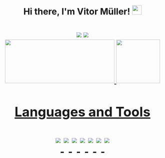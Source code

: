 <!-- Apresentação-->
<h1 align = "center">Hi there, I'm Vitor Müller! <img src="https://user-images.githubusercontent.com/85710199/169408656-5873ce35-802d-4dc9-8e30-5f18643ebfca.gif" width="30px" height="30px">
<h1>
 
<!--Contato-->
<div align = "center"> 
  <a href = "mailto:vitor.muller310@gmail.com"><img src="https://img.shields.io/badge/Gmail-D14836?style=for-the-badge&logo=gmail&logoColor=white" target="_blank"></a>
  <a href="https://www.linkedin.com/in/vitor-muller" target="_blank" rel = "external"><img src="https://img.shields.io/badge/-LinkedIn-%230077B5?style=for-the-badge&logo=linkedin&logoColor=white"></a>
</div>
 
 <!--Estatísticas-->
<div align = "center">  
  <a href="https://github.com/vitox013">
  <img height="140em" width="350em" src="https://github-readme-stats-git-masterrstaa-rickstaa.vercel.app/api?username=vitox013&show_icons=true&theme=radical&"/>
  <img height="140em" src="https://github-readme-stats-git-masterrstaa-rickstaa.vercel.app/api/top-langs/?username=vitox013&layout=compact&theme=radical"/> 
</div>
  
<!--Badges das linguagens que eu uso-->
<h2 align = "center">Languages and Tools <h2> 
   
<p align = "center" style="display: inline_block">    
  <img align="top"  src="https://img.shields.io/badge/HTML5-E34F26?style=for-the-badge&logo=html5&logoColor=white">
  <img align="top"  src="https://img.shields.io/badge/CSS3-1572B6?style=for-the-badge&logo=css3&logoColor=white">
  <img align="top" src="https://img.shields.io/badge/JavaScript-F7DF1E?style=for-the-badge&logo=javascript&logoColor=black">
 <img align="top" src="https://img.shields.io/badge/React-20232A?style=for-the-badge&logo=react&logoColor=61DAFB">
 <img align="top" src="https://img.shields.io/badge/Node.js-43853D?style=for-the-badge&logo=node.js&logoColor=white">
 <img align="top" src="https://img.shields.io/badge/MongoDB-4EA94B?style=for-the-badge&logo=mongodb&logoColor=white"
 <img align="top" src="https://img.shields.io/badge/Bootstrap-563D7C?style=for-the-badge&logo=bootstrap&logoColor=white"
  <img align="top" src="https://img.shields.io/badge/Python-3776AB?style=for-the-badge&logo=python&logoColor=white">
  <img align="top"  src="https://img.shields.io/badge/C-00599C?style=for-the-badge&logo=c&logoColor=white">
</p>
